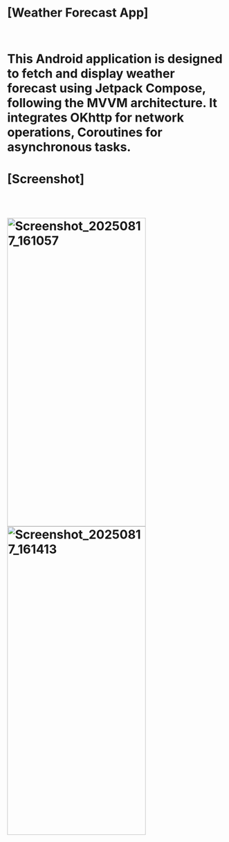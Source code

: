 <H1>[Weather Forecast App]<H1>
<br>
This Android application is designed to fetch and display weather forecast using Jetpack Compose, following the MVVM architecture. It integrates OKhttp for network operations, Coroutines for asynchronous tasks.
<br>
<H1>[Screenshot]<H1>
<br>
<img width="320" height="714" alt="Screenshot_20250817_161057" src="https://github.com/user-attachments/assets/279c41d2-3997-4c06-9a92-e9f168f13b12" />
<img width="320" height="714" alt="Screenshot_20250817_161413" src="https://github.com/user-attachments/assets/11d2fc2b-695e-470a-9a4a-6f97e46dbb08" />
